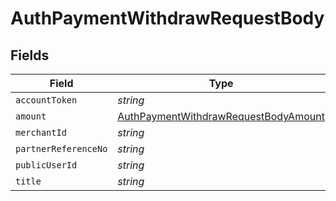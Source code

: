 # AuthPaymentWithdrawRequestBody


## Fields

| Field                                                                                                   | Type                                                                                                    | Required                                                                                                | Description                                                                                             | Example                                                                                                 |
| ------------------------------------------------------------------------------------------------------- | ------------------------------------------------------------------------------------------------------- | ------------------------------------------------------------------------------------------------------- | ------------------------------------------------------------------------------------------------------- | ------------------------------------------------------------------------------------------------------- |
| `accountToken`                                                                                          | *string*                                                                                                | :heavy_minus_sign:                                                                                      | N/A                                                                                                     | 9f7cfb9e8b744785b0e5a0496dccab48                                                                        |
| `amount`                                                                                                | [AuthPaymentWithdrawRequestBodyAmount](../../models/operations/authpaymentwithdrawrequestbodyamount.md) | :heavy_minus_sign:                                                                                      | N/A                                                                                                     |                                                                                                         |
| `merchantId`                                                                                            | *string*                                                                                                | :heavy_minus_sign:                                                                                      | N/A                                                                                                     | AYOPOP                                                                                                  |
| `partnerReferenceNo`                                                                                    | *string*                                                                                                | :heavy_minus_sign:                                                                                      | N/A                                                                                                     | 30201012592224045978914301029091010910998                                                               |
| `publicUserId`                                                                                          | *string*                                                                                                | :heavy_minus_sign:                                                                                      | N/A                                                                                                     | AYOPOP-285FRVRWJ                                                                                        |
| `title`                                                                                                 | *string*                                                                                                | :heavy_minus_sign:                                                                                      | N/A                                                                                                     | Test                                                                                                    |